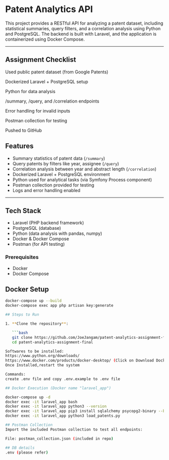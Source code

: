 # Patent Analytics API

This project provides a RESTful API for analyzing a patent dataset, including statistical summaries, query filters, and a correlation analysis using Python and PostgreSQL. The backend is built with Laravel, and the application is containerized using Docker Compose.

---
## Assignment Checklist
 Used public patent dataset (from Google Patents)

 Dockerized Laravel + PostgreSQL setup

 Python for data analysis

 /summary, /query, and /correlation endpoints

 Error handling for invalid inputs

 Postman collection for testing

 Pushed to GitHub

##  Features

-  Summary statistics of patent data (`/summary`)
-  Query patents by filters like year, assignee (`/query`)
-  Correlation analysis between year and abstract length (`/correlation`)
-  Dockerized Laravel + PostgreSQL environment
-  Python used for analytical tasks (via Symfony Process component)
-  Postman collection provided for testing
-  Logs and error handling enabled

---

##  Tech Stack

- Laravel (PHP backend framework)
- PostgreSQL (database)
- Python (data analysis with pandas, numpy)
- Docker & Docker Compose
- Postman (for API testing)


### Prerequisites

- Docker
- Docker Compose

##  Docker Setup
```bash
docker-compose up --build
docker-compose exec app php artisan key:generate

## Steps to Run

1. **Clone the repository**:

   ```bash
   git clone https://github.com/JoeJangam/patent-analytics-assignment-final.git
   cd patent-analytics-assignment-final

Softwares to be installed:
https://www.python.org/downloads/
https://www.docker.com/products/docker-desktop/ (Click on Download Docker Desktop)
Once Installed,restart the system

Commands:
create .env file and copy .env.example to .env file

## Docker Execution (Docker name "laravel_app")

docker-compose up -d
docker exec -it laravel_app bash
docker exec -it laravel_app python3 --version
docker exec -it laravel_app pip3 install sqlalchemy psycopg2-binary --break-system-packages
docker exec -it laravel_app python3 load_patents.py

## Postman Collection
Import the included Postman collection to test all endpoints:

File: postman_collection.json (included in repo)

## DB details
.env (please refer)
